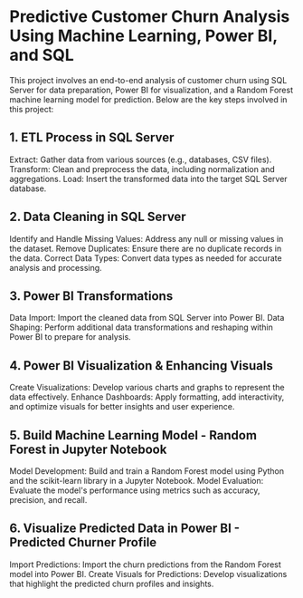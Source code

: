 # Predictive Customer Churn Analysis Using Machine Learning, Power BI, and SQL

This project involves an end-to-end analysis of customer churn using SQL Server for data preparation, Power BI for visualization, and a Random Forest machine learning model for prediction. Below are the key steps involved in this project:

## 1. ETL Process in SQL Server
Extract: Gather data from various sources (e.g., databases, CSV files).
Transform: Clean and preprocess the data, including normalization and aggregations.
Load: Insert the transformed data into the target SQL Server database.

## 2. Data Cleaning in SQL Server
Identify and Handle Missing Values: Address any null or missing values in the dataset.
Remove Duplicates: Ensure there are no duplicate records in the data.
Correct Data Types: Convert data types as needed for accurate analysis and processing.

## 3. Power BI Transformations
Data Import: Import the cleaned data from SQL Server into Power BI.
Data Shaping: Perform additional data transformations and reshaping within Power BI to prepare for analysis.

## 4. Power BI Visualization & Enhancing Visuals
Create Visualizations: Develop various charts and graphs to represent the data effectively.
Enhance Dashboards: Apply formatting, add interactivity, and optimize visuals for better insights and user experience.

## 5. Build Machine Learning Model - Random Forest in Jupyter Notebook
Model Development: Build and train a Random Forest model using Python and the scikit-learn library in a Jupyter Notebook.
Model Evaluation: Evaluate the model's performance using metrics such as accuracy, precision, and recall.

## 6. Visualize Predicted Data in Power BI - Predicted Churner Profile
Import Predictions: Import the churn predictions from the Random Forest model into Power BI.
Create Visuals for Predictions: Develop visualizations that highlight the predicted churn profiles and insights.
